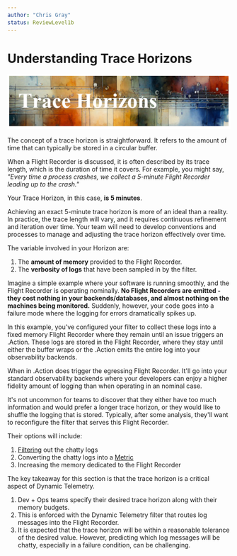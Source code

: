 ```yaml
---
author: "Chris Gray"
status: ReviewLevel1b
---
```


# Understanding Trace Horizons

![](../orig_media/TraceHorizons.banner.png)

The concept of a trace horizon is straightforward. It refers to the amount of
time that can typically be stored in a circular buffer.

When a Flight Recorder is discussed, it is often described by its trace length,
which is the duration of time it covers. For example, you might say, *"Every time
a process crashes, we collect a 5-minute Flight Recorder leading up to the
crash."*

Your Trace Horizon, in this case, **is 5 minutes**.

Achieving an exact 5-minute trace horizon is more of an ideal than a reality. In
practice, the trace length will vary, and it requires continuous refinement and
iteration over time. Your team will need to develop conventions and processes to
manage and adjusting the trace horizon effectively over time.

The variable involved in your Horizon are:

1. The **amount of memory** provided to the Flight Recorder.
1. The **verbosity of logs** that have been sampled in by the filter.

Imagine a simple example where your software is running smoothly, and the Flight
Recorder is operating nominally. **No Flight Recorders are emitted - they cost
nothing in your backends/databases, and almost nothing on the machines being
monitored.** Suddenly, however, your code goes into a failure mode where the
logging for errors dramatically spikes up.

In this example, you've configured your filter to collect these logs into a
fixed memory Flight Recorder where they remain until an issue triggers an
.Action. These logs are stored in the Flight Recorder, where they stay until
either the buffer wraps or the .Action emits the entire log into your
observability backends.

When in .Action does trigger the egressing Flight Recorder. It'll go into your
standard observability backends where your developers can enjoy a higher
fidelity amount of logging than when operating in an nominal case.

It's not uncommon for teams to discover that they either have too much
information and would prefer a longer trace horizon, or they would like to
shuffle the logging that is stored. Typically, after some analysis, they'll want
to reconfigure the filter that serves this Flight Recorder.

Their options will include:

1. [Filtering](./Scenarios.EventSuppression.document.md) out the chatty logs
1. Converting the chatty logs into a [Metric](./Scenarios.ConvertLogsToMetrics.document.md)
1. Increasing the memory dedicated to the Flight Recorder


The key takeaway for this section is that the trace horizon is a critical aspect
of Dynamic Telemetry.

1. Dev + Ops teams specify their desired trace horizon along with their memory
   budgets.
1. This is enforced with the Dynamic Telemetry filter that routes log messages
   into the Flight Recorder.
1. It is expected that the trace horizon will be within a reasonable tolerance
   of the desired value. However, predicting which log messages will be chatty,
   especially in a failure condition, can be challenging.

